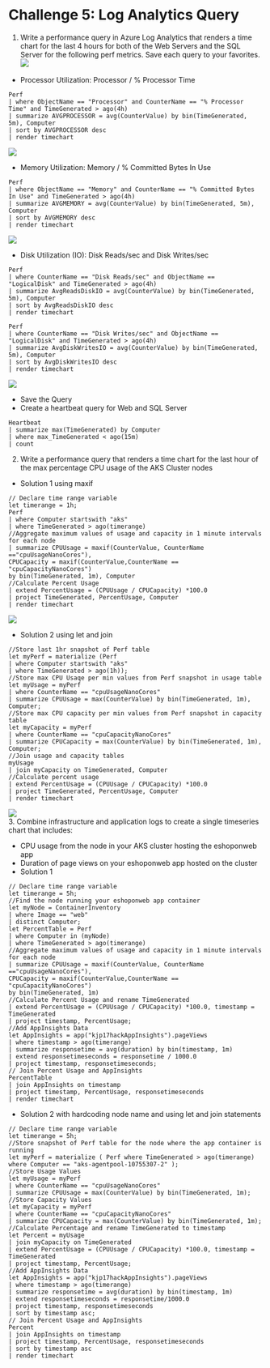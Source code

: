 # Challenge 5: Log Analytics Query

1. Write a performance query in Azure Log Analytics that renders a time chart for the last 4 hours for both of the Web Servers and the SQL Server for the following perf metrics. Save each query to your favorites.<br/>
   <img src="images/logs9.jpg"/><br/>
* Processor Utilization: Processor / % Processor Time<br/>

```
Perf
| where ObjectName == "Processor" and CounterName == "% Processor Time" and TimeGenerated > ago(4h)
| summarize AVGPROCESSOR = avg(CounterValue) by bin(TimeGenerated, 5m), Computer
| sort by AVGPROCESSOR desc
| render timechart
```
<img src="images/logs.jpg"/><br/>
* Memory Utilization: Memory / % Committed Bytes In Use<br/>

```
Perf
| where ObjectName == "Memory" and CounterName == "% Committed Bytes In Use" and TimeGenerated > ago(4h)
| summarize AVGMEMORY = avg(CounterValue) by bin(TimeGenerated, 5m), Computer
| sort by AVGMEMORY desc
| render timechart
```
<img src="images/logs1.jpg"/><br/>
* Disk Utilization (IO): Disk Reads/sec and Disk Writes/sec<br/>
 
```
Perf
| where CounterName == "Disk Reads/sec" and ObjectName == "LogicalDisk" and TimeGenerated > ago(4h)
| summarize AvgReadsDiskIO = avg(CounterValue) by bin(TimeGenerated, 5m), Computer
| sort by AvgReadsDiskIO desc
| render timechart
```
```
Perf 
| where CounterName == "Disk Writes/sec" and ObjectName == "LogicalDisk" and TimeGenerated > ago(4h)
| summarize AvgDiskWritesIO = avg(CounterValue) by bin(TimeGenerated, 5m), Computer
| sort by AvgDiskWritesIO desc
| render timechart
```
<img src="images/logs5.jpg"/><br/>
 * Save the Query<br/>
 * Create a heartbeat query for Web and SQL Server<br/>
 
```
Heartbeat
| summarize max(TimeGenerated) by Computer
| where max_TimeGenerated < ago(15m)
| count
```
2. Write a performance query that renders a time chart for the last hour of the max percentage CPU usage of the AKS Cluster nodes<br/>
* Solution 1 using maxif<br/>

```
// Declare time range variable
let timerange = 1h;
Perf
| where Computer startswith "aks"
| where TimeGenerated > ago(timerange)
//Aggregate maximum values of usage and capacity in 1 minute intervals for each node
| summarize CPUUsage = maxif(CounterValue, CounterName =="cpuUsageNanoCores"),
CPUCapacity = maxif(CounterValue,CounterName == "cpuCapacityNanoCores")
by bin(TimeGenerated, 1m), Computer
//Calculate Percent Usage
| extend PercentUsage = (CPUUsage / CPUCapacity) *100.0
| project TimeGenerated, PercentUsage, Computer
| render timechart
```
<img src="images/logs6.jpg"/><br/>
* Solution 2 using let and join<br/>
 
 ```
//Store last 1hr snapshot of Perf table
let myPerf = materialize (Perf
| where Computer startswith "aks"
| where TimeGenerated > ago(1h));
//Store max CPU Usaqe per min values from Perf snapshot in usage table
let myUsage = myPerf
| where CounterName == "cpuUsageNanoCores"
| summarize CPUUsage = max(CounterValue) by bin(TimeGenerated, 1m), Computer;
//Store max CPU capacity per min values from Perf snapshot in capacity table
let myCapacity = myPerf
| where CounterName == "cpuCapacityNanoCores"
| summarize CPUCapacity = max(CounterValue) by bin(TimeGenerated, 1m), Computer;
//Join usage and capacity tables
myUsage
| join myCapacity on TimeGenerated, Computer
//Calculate percent usage
| extend PercentUsage = (CPUUsage / CPUCapacity) *100.0
| project TimeGenerated, PercentUsage, Computer
| render timechart
```
<img src="images/logs7.jpg"/><br/>
3. Combine infrastructure and application logs to create a single timeseries chart that includes:<br/>
* CPU usage from the node in your AKS cluster hosting the eshoponweb app<br/>
* Duration of page views on your eshoponweb app hosted on the cluster<br/>
* Solution 1<br/>

 ```
// Declare time range variable
let timerange = 5h;
//Find the node running your eshoponweb app container
let myNode = ContainerInventory
| where Image == "web"
| distinct Computer;
let PercentTable = Perf
| where Computer in (myNode)
| where TimeGenerated > ago(timerange)
//Aggregate maximum values of usage and capacity in 1 minute intervals for each node
| summarize CPUUsage = maxif(CounterValue, CounterName =="cpuUsageNanoCores"),
CPUCapacity = maxif(CounterValue,CounterName == "cpuCapacityNanoCores")
by bin(TimeGenerated, 1m)
//Calculate Percent Usage and rename TimeGenerated
| extend PercentUsage = (CPUUsage / CPUCapacity) *100.0, timestamp = TimeGenerated
| project timestamp, PercentUsage;
//Add AppInsights Data
let AppInsights = app("kjp17hackAppInsights").pageViews
| where timestamp > ago(timerange)
| summarize responsetime = avg(duration) by bin(timestamp, 1m)
| extend responsetimeseconds = responsetime / 1000.0
| project timestamp, responsetimeseconds;
// Join Percent Usage and AppInsights
PercentTable
| join AppInsights on timestamp
| project timestamp, PercentUsage, responsetimeseconds
| render timechart
```

* Solution 2 with hardcoding node name and using let and join statements<br/>

```
// Declare time range variable
let timerange = 5h;
//Store snapshot of Perf table for the node where the app container is running
let myPerf = materialize ( Perf where TimeGenerated > ago(timerange) where Computer == "aks-agentpool-10755307-2" );
//Store Usage Values
let myUsage = myPerf
| where CounterName == "cpuUsageNanoCores"
| summarize CPUUsage = max(CounterValue) by bin(TimeGenerated, 1m);
//Store Capacity Values
let myCapacity = myPerf
| where CounterName == "cpuCapacityNanoCores"
| summarize CPUCapacity = max(CounterValue) by bin(TimeGenerated, 1m);
//Calculate Percentage and rename TimeGenerated to timestamp
let Percent = myUsage
| join myCapacity on TimeGenerated
| extend PercentUsage = (CPUUsage / CPUCapacity) *100.0, timestamp = TimeGenerated
| project timestamp, PercentUsage;
//Add AppInsights Data
let AppInsights = app("kjp17hackAppInsights").pageViews
| where timestamp > ago(timerange)
| summarize responsetime = avg(duration) by bin(timestamp, 1m)
| extend responsetimeseconds = responsetime/1000.0
| project timestamp, responsetimeseconds
| sort by timestamp asc;
// Join Percent Usage and AppInsights
Percent
| join AppInsights on timestamp
| project timestamp, PercentUsage, responsetimeseconds
| sort by timestamp asc
| render timechart
```
